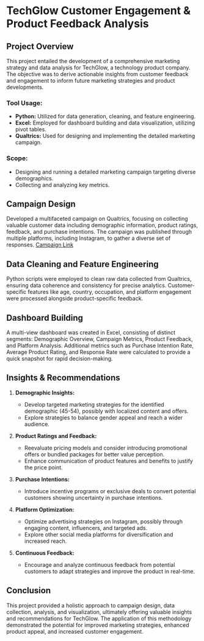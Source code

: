 # TechGlow Customer Engagement & Product Feedback Analysis

## Project Overview
This project entailed the development of a comprehensive marketing strategy and data analysis for TechGlow, a technology product company. The objective was to derive actionable insights from customer feedback and engagement to inform future marketing strategies and product developments.

### Tool Usage:
- **Python:** Utilized for data generation, cleaning, and feature engineering.
- **Excel:** Employed for dashboard building and data visualization, utilizing pivot tables.
- **Qualtrics:** Used for designing and implementing the detailed marketing campaign.

### Scope:
- Designing and running a detailed marketing campaign targeting diverse demographics.
- Collecting and analyzing key metrics.

## Campaign Design
Developed a multifaceted campaign on Qualtrics, focusing on collecting valuable customer data including demographic information, product ratings, feedback, and purchase intentions. The campaign was published through multiple platforms, including Instagram, to gather a diverse set of responses. [Campaign Link](https://qfreeaccountssjc1.az1.qualtrics.com/jfe/form/SV_egM46c1vHdvBvyS)


## Data Cleaning and Feature Engineering
Python scripts were employed to clean raw data collected from Qualtrics, ensuring data coherence and consistency for precise analytics. Customer-specific features like age, country, occupation, and platform engagement were processed alongside product-specific feedback.

## Dashboard Building
A multi-view dashboard was created in Excel, consisting of distinct segments: Demographic Overview, Campaign Metrics, Product Feedback, and Platform Analysis. Additional metrics such as Purchase Intention Rate, Average Product Rating, and Response Rate were calculated to provide a quick snapshot for rapid decision-making.

## Insights & Recommendations
1. **Demographic Insights:**
   - Develop targeted marketing strategies for the identified demographic (45-54), possibly with localized content and offers.
   - Explore strategies to balance gender appeal and reach a wider audience.
   
2. **Product Ratings and Feedback:**
   - Reevaluate pricing models and consider introducing promotional offers or bundled packages for better value perception.
   - Enhance communication of product features and benefits to justify the price point.

3. **Purchase Intentions:**
   - Introduce incentive programs or exclusive deals to convert potential customers showing uncertainty in purchase intentions.

4. **Platform Optimization:**
   - Optimize advertising strategies on Instagram, possibly through engaging content, influencers, and targeted ads.
   - Explore other social media platforms for diversification and increased reach.
   
5. **Continuous Feedback:**
   - Encourage and analyze continuous feedback from potential customers to adapt strategies and improve the product in real-time.

## Conclusion
This project provided a holistic approach to campaign design, data collection, analysis, and visualization, ultimately offering valuable insights and recommendations for TechGlow. The application of this methodology demonstrated the potential for improved marketing strategies, enhanced product appeal, and increased customer engagement.
